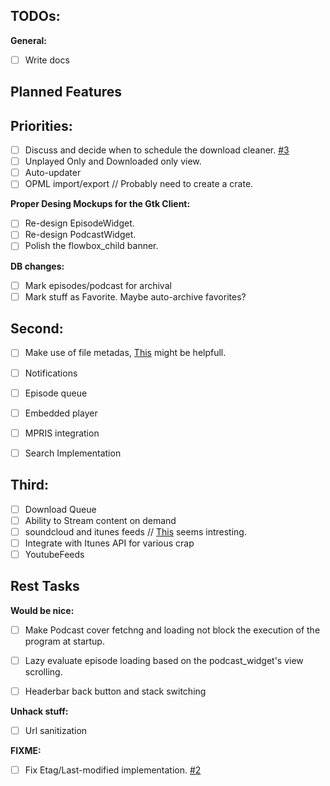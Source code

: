 ## TODOs:

**General:**

- [ ] Write docs

## Planned Features

## Priorities:

- [ ] Discuss and decide when to schedule the download cleaner. [#3](https://gitlab.gnome.org/alatiera/Hammond/issues/3)
- [ ] Unplayed Only and Downloaded only view.
- [ ] Auto-updater
- [ ] OPML import/export // Probably need to create a crate.

**Proper Desing Mockups for the Gtk Client:**

- [ ] Re-design EpisodeWidget.
- [ ] Re-design PodcastWidget.
- [ ] Polish the flowbox_child banner.

**DB changes:**

- [ ] Mark episodes/podcast for archival
- [ ] Mark stuff as Favorite. Maybe auto-archive favorites?

## Second:

- [ ] Make use of file metadas, [This](https://github.com/GuillaumeGomez/audio-video-metadata) might be helpfull.
- [ ] Notifications
- [ ] Episode queue
- [ ] Embedded player
- [ ] MPRIS integration
- [ ] Search Implementation


## Third:

- [ ] Download Queue 
- [ ] Ability to Stream content on demand
- [ ] soundcloud and itunes feeds // [This](http://getrssfeed.com) seems intresting.
- [ ] Integrate with Itunes API for various crap
- [ ] YoutubeFeeds

## Rest Tasks

**Would be nice:**

- [ ] Make Podcast cover fetchng and loading not block the execution of the program at startup.
- [ ] Lazy evaluate episode loading based on the podcast_widget's view scrolling.
- [ ] Headerbar back button and stack switching


**Unhack stuff:**

- [ ] Url sanitization


**FIXME:**

- [ ] Fix Etag/Last-modified implementation. [#2](https://gitlab.gnome.org/alatiera/Hammond/issues/2)
